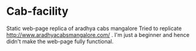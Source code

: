# Cab-facility
Static web-page replica of aradhya cabs mangalore
Tried to replicate http://www.aradhyacabsmangalore.com/ .
I'm just a beginner and hence didn't make the web-page fully functional.
